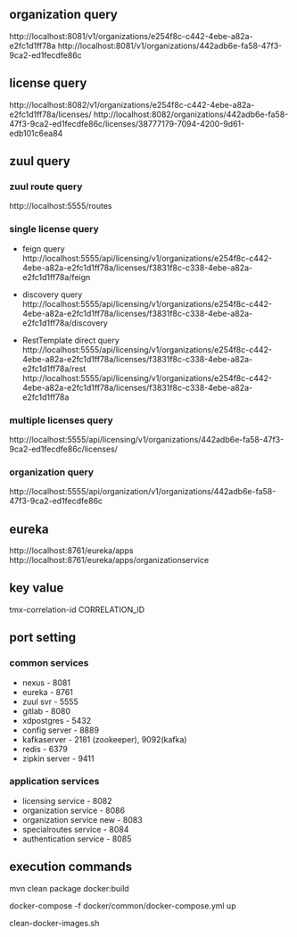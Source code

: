 ## organization query

http://localhost:8081/v1/organizations/e254f8c-c442-4ebe-a82a-e2fc1d1ff78a
http://localhost:8081/v1/organizations/442adb6e-fa58-47f3-9ca2-ed1fecdfe86c

## license query

http://localhost:8082/v1/organizations/e254f8c-c442-4ebe-a82a-e2fc1d1ff78a/licenses/
http://localhost:8082/organizations/442adb6e-fa58-47f3-9ca2-ed1fecdfe86c/licenses/38777179-7094-4200-9d61-edb101c6ea84

## zuul query

### zuul route query

http://localhost:5555/routes

### single license query
* feign query
http://localhost:5555/api/licensing/v1/organizations/e254f8c-c442-4ebe-a82a-e2fc1d1ff78a/licenses/f3831f8c-c338-4ebe-a82a-e2fc1d1ff78a/feign

* discovery query
http://localhost:5555/api/licensing/v1/organizations/e254f8c-c442-4ebe-a82a-e2fc1d1ff78a/licenses/f3831f8c-c338-4ebe-a82a-e2fc1d1ff78a/discovery

* RestTemplate direct query
http://localhost:5555/api/licensing/v1/organizations/e254f8c-c442-4ebe-a82a-e2fc1d1ff78a/licenses/f3831f8c-c338-4ebe-a82a-e2fc1d1ff78a/rest
http://localhost:5555/api/licensing/v1/organizations/e254f8c-c442-4ebe-a82a-e2fc1d1ff78a/licenses/f3831f8c-c338-4ebe-a82a-e2fc1d1ff78a

### multiple licenses query
http://localhost:5555/api/licensing/v1/organizations/442adb6e-fa58-47f3-9ca2-ed1fecdfe86c/licenses/

### organization query
http://localhost:5555/api/organization/v1/organizations/442adb6e-fa58-47f3-9ca2-ed1fecdfe86c


## eureka

http://localhost:8761/eureka/apps
http://localhost:8761/eureka/apps/organizationservice

## key value

tmx-correlation-id CORRELATION_ID

## port setting

### common services
* nexus - 8081
* eureka - 8761
* zuul svr - 5555
* gitlab - 8080
* xdpostgres - 5432
* config server - 8889
* kafkaserver - 2181 (zookeeper), 9092(kafka)
* redis - 6379
* zipkin server - 9411

### application services
* licensing service - 8082
* organization service - 8086
* organization service new - 8083
* specialroutes service - 8084
* authentication service - 8085

## execution commands

mvn clean package docker:build

docker-compose -f docker/common/docker-compose.yml up

clean-docker-images.sh





